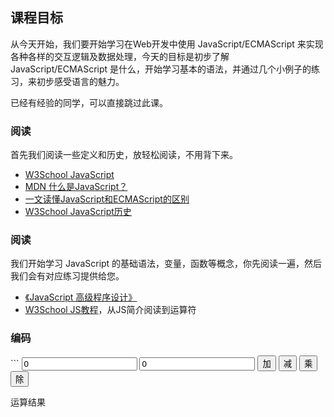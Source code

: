 <h2 id="-">课程目标</h2>
<p>从今天开始，我们要开始学习在Web开发中使用 JavaScript/ECMAScript 来实现各种各样的交互逻辑及数据处理，今天的目标是初步了解 JavaScript/ECMAScript 是什么，开始学习基本的语法，并通过几个小例子的练习，来初步感受语言的魅力。</p>
<p>已经有经验的同学，可以直接跳过此课。</p>
<h3 id="-">阅读</h3>
<p>首先我们阅读一些定义和历史，放轻松阅读，不用背下来。</p>
<ul>
<li><a href="http://www.w3school.com.cn/js/js_intro.asp">W3School JavaScript</a></li>
<li><a href="https://developer.mozilla.org/zh-CN/docs/Learn/JavaScript/First_steps/What_is_JavaScript">MDN 什么是JavaScript？</a></li>
<li><a href="http://developer.51cto.com/art/201711/557514.htm">一文读懂JavaScript和ECMAScript的区别</a></li>
<li><a href="http://www.w3school.com.cn/js/pro_js_history.asp">W3School JavaScript历史</a></li>
</ul>

<h3 id="-">阅读</h3>
<p>我们开始学习 JavaScript 的基础语法，变量，函数等概念，你先阅读一遍，然后我们会有对应练习提供给您。</p>
<ul>
<li><a href="https://book.douban.com/subject/10546125/">《JavaScript 高级程序设计》</a></li>
<li><a href="http://www.w3school.com.cn/js/index.asp">W3School JS教程</a>，从JS简介阅读到运算符</li>
</ul>
<h3 id="-">编码</h3>
```
<!DOCTYPE html>
<html>
<head>
    <meta charset="UTF-8">    
    <title>IFE ECMAScript</title>
</head>
<body>        
    <input id="first-number" type="number" value="0" placeholder="第一个数字">
    <input id="second-number" type="number" value="0" placeholder="第二个数字">
    <button id="add-btn">加</button>
    <button id="minus-btn">减</button>
    <button id="times-btn">乘</button>
    <button id="divide-btn">除</button>
    <p id="result">运算结果</p>
    <script>

    </script>
</body>
</html>

```
<p>复制以上代码到你的IDE中，然后在<code>script</code>标签中编写代码，实现以下需求：</p>
<ul>
<li>点对应加减乘除按钮的时候，将两个输入框中的数字做对应的算术，并将结果显示在id为result的p标签内。</li>
<li>暂时不用做任何异常处理</li>
</ul>

<h3 id="-">提交</h3>
<p>把你的代码进行提交</p>
<h3 id="-">总结</h3>
<p>依然把今天的学习用时，收获，问题进行记录</p>
